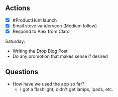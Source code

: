 ## Actions
- [x] #ProductHunt launch
- [x] Email steve vanderveen (Medium follow)
- [x] Respond to Alex from Claro 

Saturday: 
- Writing the Drop Blog Post
- Do any promotion that makes sense if desired

## Questions
- How have we used the app so far? 
	- I got a flashlight, didn't get lamps, ipads, etc.
